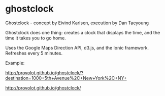 # ghostclock

Ghostclock - concept by Eivind Karlsen, execution by Dan Taeyoung

Ghostclock does one thing: creates a clock that displays the time, and the time it takes you to go home. 

Uses the Google Maps Direction API, d3.js, and the Ionic framework. Refreshes every 5 minutes.

Example:

http://provolot.github.io/ghostclock/?destination=1000+5th+Avenue%2C+New+York%2C+NY+

http://provolot.github.io/ghostclock/



